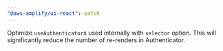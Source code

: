 ```yaml
---
"@aws-amplify/ui-react": patch
---
```


Optimize `useAuthenticator`s used internally with `selector` option. This will significantly reduce the number of re-renders in Authenticator.

